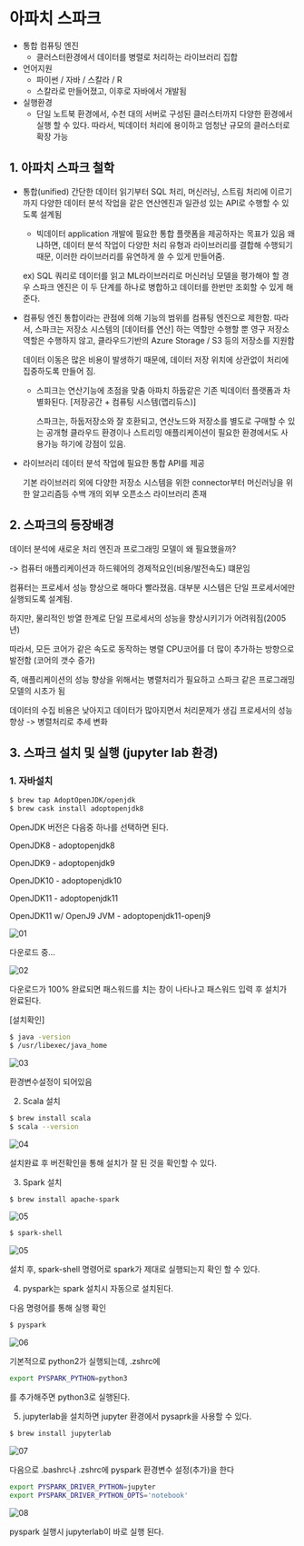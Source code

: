 # 아파치 스파크

- 통합 컴퓨팅 엔진 
    - 클러스터환경에서 데이터를 병렬로 처리하는 라이브러리 집합
- 언어지원
    - 파이썬 / 자바 / 스칼라 / R
    - 스칼라로 만들어졌고, 이후로 자바에서 개발됨
- 실행환경
    - 단일 노트북 환경에서, 수천 대의 서버로 구성된 클러스터까지 다양한 환경에서 실행 할 수 있다. 따라서, 빅데이터 처리에 용이하고 엄청난 규모의 클러스터로 확장 가능


## 1. 아파치 스파크 철학

- 통합(unified)
    간단한 데이터 읽기부터 SQL 처리, 머신러닝, 스트림 처리에 이르기까지 다양한 데이터 분석 작업을 같은 연산엔진과 일관성 있는 API로 수행할 수 있도록 설계됨

    - 빅데이터 application 개발에 필요한 통합 플랫폼을 제공하자는 목표가 있음
    왜냐하면, 데이터 분석 작업이 다양한 처리 유형과 라이브러리를 결합해 수행되기 때문, 이러한 라이브러리를 유연하게 쓸 수 있게 만들어줌.

    ex) SQL 쿼리로 데이터를 읽고 ML라이브러리로 머신러닝 모델을 평가해야 할 경우 스파크 엔진은 이 두 단계를 하나로 병합하고 데이터를 한번만 조회할 수 있게 해준다.


- 컴퓨팅 엔진
    통합이라는 관점에 의해 기능의 범위를 컴퓨팅 엔진으로 제한함. 따라서, 스파크는 저장소 시스템의 [데이터를 연산] 하는 역할만 수행할 뿐 영구 저장소 역할은 수행하지 않고, 클라우드기반의 Azure Storage / S3 등의 저장소를 지원함

    데이터 이동은 많은 비용이 발생하기 때문에, 데이터 저장 위치에 상관없이 처리에 집중하도록 만들어 짐.

    - 스피크는 연산기능에 초점을 맞춤
        아파치 하둡같은 기존 빅데이터 플랫폼과 차별화된다. [저장공간 + 컴퓨팅 시스템(맵리듀스)]

        스파크는, 하둡저장소와 잘 호환되고, 연산노드와 저장소를 별도로 구매할 수 있는 공개형 클라우드 환경이나 스트리밍 애플리케이션이 필요한 환경에서도 사용가능 하기에 강점이 있음.

- 라이브러리
    데이터 분석 작업에 필요한 통합 API를 제공
    
    기본 라이브러리 외에 다양한 저장소 시스템을 위한 connector부터 머신러닝을 위한 알고리즘등 수백 개의 외부 오픈소스 라이브러리 존재


## 2. 스파크의 등장배경

데이터 분석에 새로운 처리 엔진과 프로그래밍 모델이 왜 필요했을까?

-> 컴퓨터 애플리케이션과 하드웨어의 경제적요인(비용/발전속도) 떄문임

컴퓨터는 프로세서 성능 향상으로 해마다 빨라졌음. 대부분 시스템은 단일 프로세서에만 실행되도록 설계됨.

하지만, 물리적인 방열 한계로 단일 프로세서의 성능을 향상시키기가 어려워짐(2005년)

따라서, 모든 코어가 같은 속도로 동작하는 병렬 CPU코어를 더 많이 추가하는 방향으로 발전함 (코어의 갯수 증가)

즉, 애플리케이션의 성능 향상을 위해서는 병렬처리가 필요하고 스파크 같은 프로그래밍 모델의 시초가 됨

데이터의 수집 비용은 낮아지고 데이터가 많아지면서 처리문제가 생김
프로세서의 성능 향상 -> 병렬처리로 추세 변화

## 3. 스파크 설치 및 실행 (jupyter lab 환경)

### 1. 자바설치
~~~zsh
$ brew tap AdoptOpenJDK/openjdk
$ brew cask install adoptopenjdk8
~~~

OpenJDK 버전은 다음중 하나를 선택하면 된다.

OpenJDK8 - adoptopenjdk8

OpenJDK9 - adoptopenjdk9

OpenJDK10 - adoptopenjdk10

OpenJDK11 - adoptopenjdk11

OpenJDK11 w/ OpenJ9 JVM - adoptopenjdk11-openj9

![01](./img/img1.png)

다운로드 중...

![02](./img/img2.png)

다운로드가 100% 완료되면 패스워드를 치는 창이 나타나고 패스워드 입력 후 설치가 완료된다.


[설치확인]

~~~zsh
$ java -version
$ /usr/libexec/java_home
~~~

![03](./img/img3.png)

환경변수설정이 되어있음





2. Scala 설치

~~~zsh
$ brew install scala
$ scala --version
~~~

![04](./img/img4.png)

설치완료 후 버전확인을 통해 설치가 잘 된 것을 확인할 수 있다.

3. Spark 설치

~~~zsh
$ brew install apache-spark
~~~

![05](./img/img5.png)

~~~zsh
$ spark-shell
~~~

![05](./img/img5.png)

설치 후, spark-shell 명령어로 spark가 제대로 실행되는지 확인 할 수 있다.


4. pyspark는 spark 설치시 자동으로 설치된다.

다음 명령어를 통해 실행 확인

~~~zsh
$ pyspark
~~~

![06](./img/img6.png)

기본적으로 python2가 실행되는데, .zshrc에
~~~zsh
export PYSPARK_PYTHON=python3
~~~
를 추가해주면 python3로 실행된다.

5. jupyterlab을 설치하면 jupyter 환경에서 pysaprk을 사용할 수 있다.

~~~ zsh
$ brew install jupyterlab
~~~

![07](./img/img7.png)

다음으로 .bashrc나 .zshrc에 pyspark 환경변수 설정(추가)을 한다

~~~zsh
export PYSPARK_DRIVER_PYTHON=jupyter
export PYSPARK_DRIVER_PYTHON_OPTS='notebook'
~~~

![08](./img/img8.png)

pyspark 실행시 jupyterlab이 바로 실행 된다.





